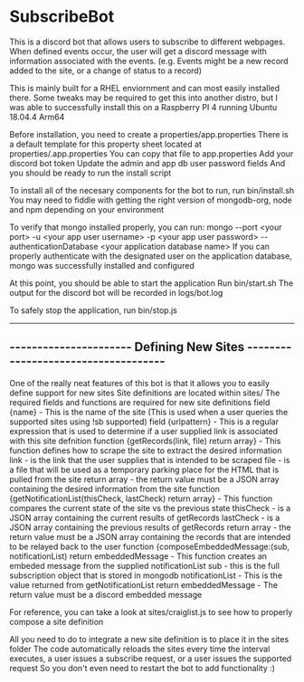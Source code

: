 # SubscribeBot
This is a discord bot that allows users to subscribe to different webpages.  When defined events occur, the user will get a discord message with information associated with the events.  (e.g. Events might be a new record added to the site, or a change of status to a record)

This is mainly built for a RHEL enviornment and can most easily installed there.
Some tweaks may be required to get this into another distro, but I was able to successfully install this on a Raspberry PI 4 running Ubuntu 18.04.4 Arm64

Before installation, you need to create a properties/app.properties
There is a default template for this property sheet located at properties/.app.properties
You can copy that file to app.properties
Add your discord bot token
Update the admin and app db user password fields
And you should be ready to run the install script

To install all of the necesary components for the bot to run, run bin/install.sh
You may need to fiddle with getting the right version of mongodb-org, node and npm depending on your environment

To verify that mongo installed properly, you can run:
mongo --port \<your port\> -u \<your app user username\> -p \<your app user password\> --authenticationDatabase \<your application database name\>
If you can properly authenticate with the designated user on the application database, mongo was successfully installed and configured

At this point, you should be able to start the application
Run bin/start.sh
The output for the discord bot will be recorded in logs/bot.log

To safely stop the application, run bin/stop.js

------------------------------------------------------------------------------
---------------------- Defining New Sites ------------------------------------
------------------------------------------------------------------------------

One of the really neat features of this bot is that it allows you to easily define support for new sites
Site definitions are located within sites/
The required fields and functions are required for new site definitions
    field {name} - This is the name of the site (This is used when a user queries the supported sites using !sb supported)
    field {urlpattern} - This is a regular expression that is used to determine if a user supplied link is associated with this site defnition
    function {getRecords(link, file) return array} - This function defines how to scrape the site to extract the desired information
        link - is the link that the user supplies that is intended to be scraped
        file - is a file that will be used as a temporary parking place for the HTML that is pulled from the site
        return array - the return value must be a JSON array containing the desired information from the site
    function {getNotificationList(thisCheck, lastCheck) return array} - This function compares the current state of the site vs the previous state
        thisCheck - is a JSON array containing the current results of getRecords
        lastCheck - is a JSON array containing the previous results of getRecords
        return array - the return value must be a JSON array containing the records that are intended to be relayed back to the user
    function {composeEmbeddedMessage:(sub, notificationList) return embeddedMessage - This function creates an embeded message from the supplied notificationList
        sub - this is the full subscription object that is stored in mongodb
        notificationList - This is the value returned from getNotificationList
        return embeddedMessage - The return value must be a discord embedded message

For reference, you can take a look at sites/craiglist.js to see how to properly compose a site definition

All you need to do to integrate a new site definition is to place it in the sites folder
The code automatically reloads the sites every time the interval executes, a user issues a subscribe request, or a user issues the supported request
So you don't even need to restart the bot to add functionality :)
